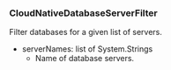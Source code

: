 ### CloudNativeDatabaseServerFilter
Filter databases for a given list of servers.

- serverNames: list of System.Strings
  - Name of database servers.
